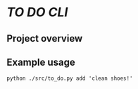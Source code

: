 # *TO DO CLI*

## Project overview


## Example usage

    python ./src/to_do.py add 'clean shoes!'
